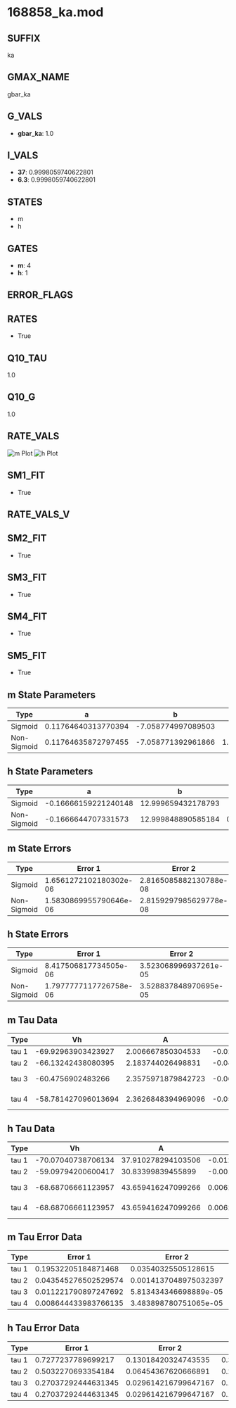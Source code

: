 # 168858_ka.mod

## SUFFIX

ka

## GMAX_NAME

gbar_ka

## G_VALS

- **gbar_ka**: 1.0

## I_VALS

- **37**: 0.9998059740622801
- **6.3**: 0.9998059740622801

## STATES

- m
- h

## GATES

- **m**: 4
- **h**: 1

## ERROR_FLAGS


## RATES

- True

## Q10_TAU

1.0

## Q10_G

1.0

## RATE_VALS

![m Plot](/Users/pbozelos/Dropbox/icg-Chai-Panos/supermodels/output_markdown_files/K/168858_ka.mod/images/m.png)
![h Plot](/Users/pbozelos/Dropbox/icg-Chai-Panos/supermodels/output_markdown_files/K/168858_ka.mod/images/h.png)

## SM1_FIT

- True

## RATE_VALS_V

## SM2_FIT

- True

## SM3_FIT

- True

## SM4_FIT

- True

## SM5_FIT

- True

## m State Parameters

| Type | a | b | c | d |
| --- | --- | --- | --- | --- |
| Sigmoid | 0.11764640313770394 | -7.058774997089503 |
| Non-Sigmoid | 0.11764635872797455 | -7.058771392961866 | 1.0000001034621926 | 1.1356798444699201e-07 |

## h State Parameters

| Type | a | b | c | d |
| --- | --- | --- | --- | --- |
| Sigmoid | -0.16666159221240148 | 12.999659432178793 |
| Non-Sigmoid | -0.1666644707331573 | 12.999848890585184 | 0.9999866909853445 | -1.3935284388906598e-08 |

## m State Errors

| Type | Error 1 | Error 2 | Error 3 |
| --- | --- | --- | --- |
| Sigmoid | 1.6561272102180302e-06 | 2.8165085882130788e-08 | 6.434068991467483e-07 |
| Non-Sigmoid | 1.5830869955790646e-06 | 2.8159297985629778e-08 | 6.150307105762563e-07 |

## h State Errors

| Type | Error 1 | Error 2 | Error 3 |
| --- | --- | --- | --- |
| Sigmoid | 8.417506817734505e-06 | 3.523068996937261e-05 | 7.77611859254271e-06 |
| Non-Sigmoid | 1.7977777117726758e-06 | 3.528837848970695e-05 | 1.6607925591840398e-06 |

## m Tau Data

| Type | Vh | A | b1 | b2 | c1 | c2 | d1 | d2 | e1 | e2 |
| --- | --- | --- | --- | --- | --- | --- | --- | --- | --- | --- |
| tau 1 | -69.92963903423927 | 2.006667850304533 | -0.029608166951890492 | -0.08609405809762674 |
| tau 2 | -66.13242438080395 | 2.183744026498831 | -0.04383975655018438 | 0.00018387999800768053 | -0.09262431707610064 | -0.0010268677878457488 |
| tau 3 | -60.4756902483266 | 2.3575971879842723 | -0.060003953160646994 | 0.00047762706880837707 | -1.2589243682608912e-06 | -0.07061421858202238 | -0.0002903147718929249 | 3.8654180230094615e-06 |
| tau 4 | -58.781427096013694 | 2.3626848394969096 | -0.059959355500146534 | 0.00042372157866405526 | -1.055897407386927e-07 | -5.055573769213593e-09 | -0.05835195897549671 | 0.0002316212825859628 | 8.25375115436377e-06 | -4.747857893646012e-08 |

## h Tau Data

| Type | Vh | A | b1 | b2 | c1 | c2 | d1 | d2 | e1 | e2 |
| --- | --- | --- | --- | --- | --- | --- | --- | --- | --- | --- |
| tau 1 | -70.07040738706134 | 37.910278294103506 | -0.01204233754938846 | 0.012042491778872452 |
| tau 2 | -59.09794200600417 | 30.83399839455899 | -0.00158553811432346 | -8.076500350167125e-05 | 0.06854773543281283 | -0.0010155913240608762 |
| tau 3 | -68.68706661123957 | 43.659416247099266 | 0.006201187296659204 | -0.0005356201827278827 | 2.9518777490558137e-06 | 0.11174788167689477 | -0.002355133104497151 | 1.0307244663828995e-05 |
| tau 4 | -68.68706661123957 | 43.659416247099266 | 0.006201187296659204 | -0.0005356201827278827 | 2.9518777490558137e-06 | 0.0 | 0.11174788167689477 | -0.002355133104497151 | 1.0307244663828995e-05 | 0.0 |

## m Tau Error Data

| Type | Error 1 | Error 2 | Error 3 |
| --- | --- | --- | --- |
| tau 1 | 0.19532205184871468 | 0.03540325505128615 | 0.09800649049911836 |
| tau 2 | 0.043545276502529574 | 0.0014137048975032397 | 0.02184965643885504 |
| tau 3 | 0.011221790897247692 | 5.813434346698889e-05 | 0.005630743341801712 |
| tau 4 | 0.008644433983766135 | 3.483898780751065e-05 | 0.004337506334187153 |

## h Tau Error Data

| Type | Error 1 | Error 2 | Error 3 |
| --- | --- | --- | --- |
| tau 1 | 0.7277237789699217 | 0.13018420324743535 | 0.3461326286085715 |
| tau 2 | 0.5032270693354184 | 0.06454367620666891 | 0.2393536027400523 |
| tau 3 | 0.27037292444631345 | 0.029614216799647167 | 0.12859946829778837 |
| tau 4 | 0.27037292444631345 | 0.029614216799647167 | 0.12859946829778837 |

